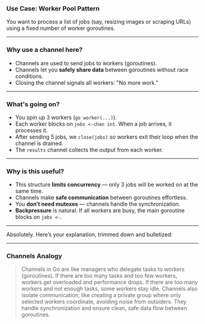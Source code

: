 ###  **Use Case: Worker Pool Pattern**

You want to process a list of jobs (say, resizing images or scraping URLs) using a fixed number of worker goroutines.

---

###  **Why use a channel here?**

* Channels are used to send jobs to workers (goroutines).
* Channels let you **safely share data** between goroutines without race conditions.
* Closing the channel signals all workers: "No more work."

---

###  **What's going on?**

* You spin up 3 workers (`go worker(...)`).
* Each worker blocks on `jobs <-chan int`. When a job arrives, it processes it.
* After sending 5 jobs, we `close(jobs)` so workers exit their loop when the channel is drained.
* The `results` channel collects the output from each worker.

---

###  **Why is this useful?**

* This structure **limits concurrency** — only 3 jobs will be worked on at the same time.
* Channels make **safe communication** between goroutines effortless.
* You **don’t need mutexes** — channels handle the synchronization.
* **Backpressure** is natural. If all workers are busy, the main goroutine blocks on `jobs <-`.

---
Absolutely. Here’s your explanation, trimmed down and bulletized:

---

###  Channels Analogy 

> Channels in Go are like managers who delegate tasks to workers (goroutines). If there are too many tasks and too few workers, workers get overloaded and performance drops. If there are too many workers and not enough tasks, some workers stay idle. Channels also isolate communication, like creating a private group where only selected workers coordinate, avoiding noise from outsiders. They handle synchronization and ensure clean, safe data flow between goroutines.
